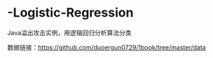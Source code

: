 # -Logistic-Regression
Java溢出攻击实例，用逻辑回归分析算法分类  

数据链接：https://github.com/duoergun0729/1book/tree/master/data
